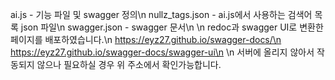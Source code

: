 ai.js             - 기능 파일 및 swagger 정의\n
nullz_tags.json   - ai.js에서 사용하는 검색어 목록 json 파일\n
swagger.json      - swagger 문서\n
\n
redoc과 swagger UI로 변환한 페이지를 배포하였습니다.\n
https://eyz27.github.io/swagger-docs/\n
https://eyz27.github.io/swagger-docs/swagger-ui\n
\n
서버에 올리지 않아서 작동되지 않으나 필요하실 경우 위 주소에서 확인가능합니다.
